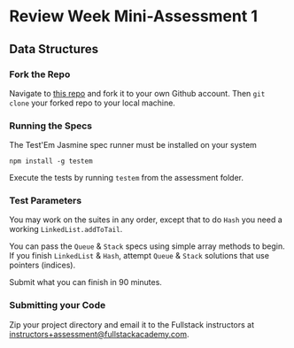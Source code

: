 # Review Week Mini-Assessment 1

## Data Structures

### Fork the Repo

Navigate to [this repo](https://github.com/FullstackAcademy/mini-assessment-data) and fork it to your own Github account. Then `git clone` your forked repo to your local machine.

### Running the Specs

The Test'Em Jasmine spec runner must be installed on your system

```
npm install -g testem
```

Execute the tests by running `testem` from the assessment folder.

### Test Parameters

You may work on the suites in any order, except that to do `Hash` you need a working `LinkedList.addToTail`.

You can pass the `Queue` & `Stack` specs using simple array methods to begin. If you finish `LinkedList` & `Hash`, attempt `Queue` & `Stack` solutions that use pointers (indices).

Submit what you can finish in 90 minutes.

### Submitting your Code

Zip your project directory and email it to the Fullstack instructors at instructors+assessment@fullstackacademy.com.
